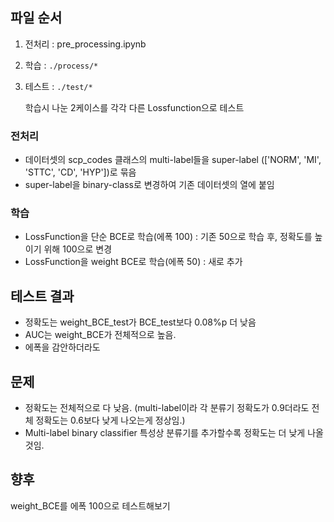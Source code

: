 ## 파일 순서
1. 전처리 : pre_processing.ipynb
2. 학습 : `./process/*`
3. 테스트 : `./test/*`

    학습시 나눈 2케이스를 각각 다른 Lossfunction으로 테스트

### 전처리
- 데이터셋의 scp_codes 클래스의 multi-label들을 super-label (['NORM', 'MI', 'STTC', 'CD', 'HYP'])로 묶음
- super-label을 binary-class로 변경하여 기존 데이터셋의 열에 붙임

### 학습
- LossFunction을 단순 BCE로 학습(에폭 100) : 기존 50으로 학습 후, 정확도를 높이기 위해 100으로 변경
- LossFunction을 weight BCE로 학습(에폭 50) : 새로 추가

## 테스트 결과
- 정확도는 weight_BCE_test가 BCE_test보다 0.08%p 더 낮음  
- AUC는 weight_BCE가 전체적으로 높음.
- 에폭을 감안하더라도

## 문제
- 정확도는 전체적으로 다 낮음. (multi-label이라 각 분류기 정확도가 0.9더라도 전체 정확도는 0.6보다 낮게 나오는게 정상임.)
- Multi-label binary classifier 특성상 분류기를 추가할수록 정확도는 더 낮게 나올 것임.

## 향후
weight_BCE를 에폭 100으로 테스트해보기


